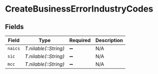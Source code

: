 # CreateBusinessErrorIndustryCodes


## Fields

| Field                 | Type                  | Required              | Description           |
| --------------------- | --------------------- | --------------------- | --------------------- |
| `naics`               | *T.nilable(::String)* | :heavy_minus_sign:    | N/A                   |
| `sic`                 | *T.nilable(::String)* | :heavy_minus_sign:    | N/A                   |
| `mcc`                 | *T.nilable(::String)* | :heavy_minus_sign:    | N/A                   |